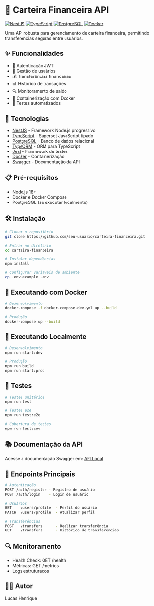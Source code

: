 # 🏦 Carteira Financeira API

[![NestJS](https://img.shields.io/badge/NestJS-8.0.0-red.svg)](https://nestjs.com/)
[![TypeScript](https://img.shields.io/badge/TypeScript-4.9.5-blue.svg)](https://www.typescriptlang.org/)
[![PostgreSQL](https://img.shields.io/badge/PostgreSQL-15-blue.svg)](https://www.postgresql.org/)
[![Docker](https://img.shields.io/badge/Docker-20.10.0-blue.svg)](https://www.docker.com/)

Uma API robusta para gerenciamento de carteira financeira, permitindo transferências seguras entre usuários.

## ✨ Funcionalidades

- 🔐 Autenticação JWT
- 👥 Gestão de usuários
- 💰 Transferências financeiras
- 📊 Histórico de transações
- 🔍 Monitoramento de saldo
- 🐳 Containerização com Docker
- 🧪 Testes automatizados

## 🚀 Tecnologias

- [NestJS](https://nestjs.com/) - Framework Node.js progressivo
- [TypeScript](https://www.typescriptlang.org/) - Superset JavaScript tipado
- [PostgreSQL](https://www.postgresql.org/) - Banco de dados relacional
- [TypeORM](https://typeorm.io/) - ORM para TypeScript
- [Jest](https://jestjs.io/) - Framework de testes
- [Docker](https://www.docker.com/) - Containerização
- [Swagger](https://swagger.io/) - Documentação da API

## 📋 Pré-requisitos

- Node.js 18+
- Docker e Docker Compose
- PostgreSQL (se executar localmente)

## 🛠️ Instalação

```bash
# Clonar o repositório
git clone https://github.com/seu-usuario/carteira-financeira.git

# Entrar no diretório
cd carteira-financeira

# Instalar dependências
npm install

# Configurar variáveis de ambiente
cp .env.example .env
```

## 🐳 Executando com Docker
```bash
# Desenvolvimento
docker-compose -f docker-compose.dev.yml up --build

# Produção
docker-compose up --build
```

## 🏃 Executando Localmente
```bash
# Desenvolvimento
npm run start:dev

# Produção
npm run build
npm run start:prod
```

## 🧪 Testes
```bash
# Testes unitários
npm run test

# Testes e2e
npm run test:e2e

# Cobertura de testes
npm run test:cov
```

## 📚 Documentação da API
Acesse a documentação Swagger em:
[API Local](http://localhost:3000/api)

## 🔑 Endpoints Principais
```bash
# Autenticação
POST /auth/register - Registro de usuário
POST /auth/login    - Login de usuário

# Usuários
GET    /users/profile  - Perfil do usuário
PATCH  /users/profile  - Atualizar perfil

# Transferências
POST   /transfers      - Realizar transferência
GET    /transfers      - Histórico de transferências
```

## 🔍 Monitoramento
- Health Check: GET /health
- Métricas: GET /metrics
- Logs estruturados

## 👨‍💻 Autor
Lucas Henrique
